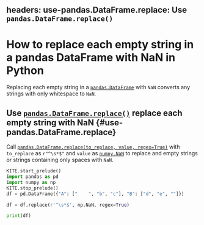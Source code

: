 headers:
    use-pandas.DataFrame.replace: Use `pandas.DataFrame.replace()`
---
# How to replace each empty string in a pandas DataFrame with NaN in Python
Replacing each empty string in a [`pandas.DataFrame`](kite-sym:pandas.DataFrame) with `NaN` converts any strings with only whitespace to `NaN`.

## Use [`pandas.DataFrame.replace()`](kite-sym:pandas.DataFrame.replace) replace each empty string with NaN {#use-pandas.DataFrame.replace}
Call [`pandas.DataFrame.replace(to_replace, value, regex=True)`](kite-sym:pandas.DataFrame.replace) with `to_replace` as `r"^\s*$"` and `value` as [`numpy.NaN`](kite-sym:numpy.NaN) to replace and empty strings or strings containing only spaces with `NaN`.
```python
KITE.start_prelude()
import pandas as pd
import numpy as np
KITE.stop_prelude()
df = pd.DataFrame({"A": ["    ", "b", "c"], "B": ["d", "e", ""]})

df = df.replace(r'^\s*$', np.NaN, regex=True)

print(df)
```

